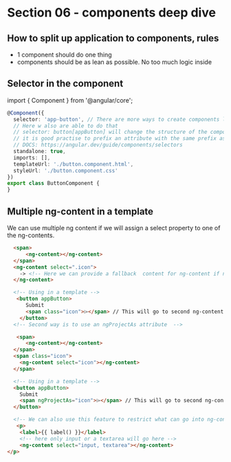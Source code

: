 # Section 06 - components deep dive

## How to split up application to components, rules
- 1 component should do one thing
- components should be as lean as possible. No too much logic inside

## Selector in the component
import { Component } from '@angular/core';

````ts
@Component({
  selector: 'app-button', // There are more ways to create components like in angularJs Directive can be 'class' or 'attribute'
  // Here w also are able to do that
  // selector: button[appButton] will change the structure of the component for each button with attribute appButton
  // it is good practise to prefix an attribute with the same prefix as an app prefix
  // DOCS: https://angular.dev/guide/components/selectors
  standalone: true,
  imports: [],
  templateUrl: './button.component.html',
  styleUrl: './button.component.css'
})
export class ButtonComponent {
}

````
## Multiple ng-content in a template
We can use multiple ng content if we will assign a select property to one of the ng-contents. 
````html
  <span>
      <ng-content></ng-content>
  </span>
  <ng-content select=".icon">
    -> <!-- Here we can provide a fallback  content for ng-content if nothing is passed -->
  </ng-content>

  <!-- Using in a template -->
   <button appButton>
      Submit
      <span class="icon">⌲</span> // This will go to second ng-content
    </button>
  <!-- Second way is to use an ngProjectAs attribute  -->

   <span>
      <ng-content></ng-content>
  </span>
  <span class="icon">
    <ng-content select="icon"></ng-content>
  </span>

  <!-- Using in a template -->
  <button appButton>
    Submit
    <span ngProjectAs="icon">⌲</span> // This will go to second ng-content
  </button>

  <!-- We can also use this feature to restrict what can go into ng-content -->
   <p>
    <label>{{ label() }}</label>
    <!-- here only input or a textarea will go here -->
    <ng-content select="input, textarea"></ng-content>
</p>
````